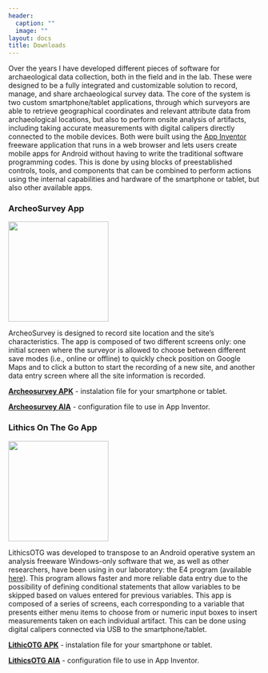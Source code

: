 ```yaml
---
header:
  caption: ""
  image: ""
layout: docs
title: Downloads
---
```


Over the years I have developed different pieces of software for archaeological data collection, both in the field and in the lab. These were designed to be a fully integrated and customizable solution to record, manage, and share archaeological survey data. The core of the system is two custom smartphone/tablet applications, through which surveyors are able to retrieve geographical coordinates and relevant attribute data from archaeological locations, but also to perform onsite analysis of artifacts, including taking accurate measurements with digital calipers directly connected to the mobile devices. 
Both were built using the [App Inventor](http://ai2.appinventor.mit.edu/) freeware application that runs in a web browser and lets users create mobile apps for Android without having to write the traditional software programming codes. This is done by using blocks of preestablished controls, tools, and components that can be combined to perform actions using the internal capabilities and hardware of the smartphone or tablet, but also other available apps.

### ArcheoSurvey App


<img src="files/archeosurvey.png" width="200" height="200" />

ArcheoSurvey is designed to record site location and the site’s characteristics. The app is composed of two different screens only: one initial screen where the surveyor is allowed to choose between different save modes (i.e., online or offline) to quickly check position on Google Maps and to click a button to start the recording of a new site, and another data
entry screen where all the site information is recorded.

**[Archeosurvey APK](https://www.dropbox.com/s/sqz77jm9ewhwvkq/ArcheoSurvey.apk?dl=1)** - instalation file for your smartphone or tablet.


**[Archeosurvey AIA](https://www.dropbox.com/s/pmo4aa8vxme8obl/ArcheoSurvey.aia?dl=1)** - configuration file to use in App Inventor.


### Lithics On The Go App


<img src="files/lithicsotg.png" width="200" height="200" />

LithicsOTG was developed to transpose to an Android operative system an analysis freeware Windows-only software that we, as well as other researchers, have been using in our laboratory: the E4 program (available [here](http://www.oldstoneage.com/software/e4.shtml)). This program allows faster and more reliable data entry due to the possibility of defining conditional statements that allow variables to be skipped based on values entered for previous variables.
This app is composed of a series of screens, each corresponding to a variable that presents either menu items to choose from or numeric input boxes to insert measurements taken on each individual artifact. This can be done using digital calipers connected via USB to the smartphone/tablet.

**[LithicOTG APK](https://www.dropbox.com/s/aosz7ft1753u0y4/LithicsOTG.apk?dl=1)** - instalation file for your smartphone or tablet.


**[LithicsOTG AIA](https://www.dropbox.com/s/p42qt1u443pb4yf/LithicsOTG.aia?dl=1)** - configuration file to use in App Inventor.
